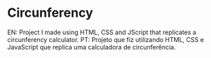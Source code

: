 # Circunferency
EN: Project I made using HTML, CSS and JScript that replicates a circunferency calculator.    PT: Projeto que fiz utilizando HTML, CSS e JavaScript que replica uma calculadora de circunferência.
